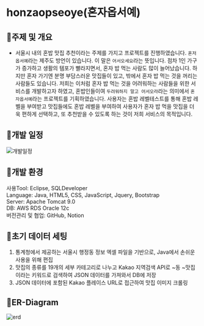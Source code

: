 # honzaopseoye(혼자옵서예)
## :pushpin:주제 및 개요
- 서울시 내의 혼밥 맛집 추천이라는 주제를 가지고 프로젝트를 진행하였습니다. `혼저옵서예`라는 제주도 방언이 있습니다. 이 말은  `어서오세요`라는 뜻입니다. 점차 1인 가구가 증가하고 생활의 템포가 빨라지면서, 혼자 밥 먹는 사람도 많이 늘어났습니다. 하지만 혼자 가기엔 분명 부담스러운 맛집들이 있고, 밖에서 혼자 밥 먹는 것을 꺼리는 사람들도 있습니다. 저희는 이처럼 혼자 밥 먹는 것을 어려워하는 사람들을 위한 서비스를 개발하고자 하였고, 혼밥인들이여 `두려워하지 말고 어서오라`라는 의미에서 `혼자옵서예`라는 프로젝트를 기획하였습니다. 사용자는 혼밥 레벨테스트를 통해 혼밥 레벨을 부여받고 맛집들에도 혼밥 레벨을 부여하여 사용자가 혼자 밥 먹을 맛집을 더욱 편하게 선택하고, 또 추천받을 수 있도록 하는 것이 저희 서비스의 목적입니다. 
## :pushpin:개발 일정
![개발일정](https://user-images.githubusercontent.com/69083280/138586686-8d15fb72-c369-4d14-9839-f75080f1b716.png)
## :pushpin:개발 환경
사용Tool: Eclipse, SQLDeveloper<br>
Language: Java, HTML5, CSS, JavaScript, Jquery, Bootstrap<br>
Server: Apache Tomcat 9.0<br>
DB: AWS RDS Oracle 12c<br>
버전관리 및 협업: GitHub, Notion
## :pushpin:초기 데이터 세팅
1. 통계청에서 제공하는 서울시 행정동 정보 엑셀 파일을 기반으로, Java에서 손쉬운 사용을 위해 편집
2. 맛집의 종류를 19개의 세부 카테고리로 나누고 Kakao 지역검색 API로 ~동 ~맛집이라는 키워드로 검색하여 JSON 데이터를 가져와서 DB에 저장
3. JSON 데이터에 포함된 Kakao 플레이스 URL로 접근하여 맛집 이미지 크롤링
## :pushpin:ER-Diagram
![erd](https://user-images.githubusercontent.com/69083280/138587425-3e65fc53-1b05-4a20-828f-c99cfd8f2e5c.PNG)
